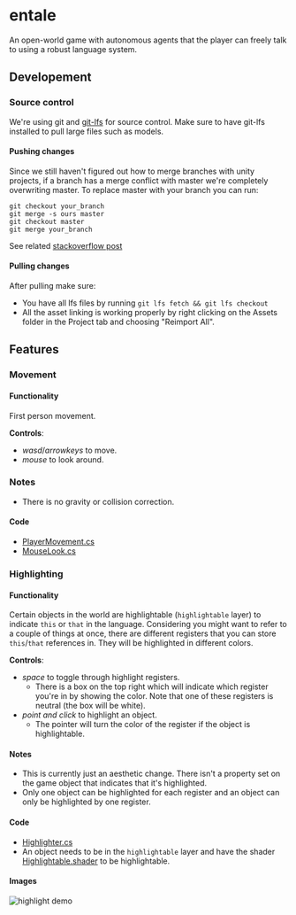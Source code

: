 # entale
An open-world game with autonomous agents that the player can freely talk to using a robust language system.

## Developement

### Source control

We're using git and [git-lfs](https://git-lfs.github.com/) for source control.
Make sure to have git-lfs installed to pull large files such as models.

#### Pushing changes
Since we still haven't figured out how to merge branches with unity projects, if a branch has a merge conflict with master we're completely overwriting master.
To replace master with your branch you can run:
```
git checkout your_branch
git merge -s ours master
git checkout master
git merge your_branch
```
See related [stackoverflow post](https://stackoverflow.com/questions/2862590/how-to-replace-master-branch-in-git-entirely-from-another-branch)

#### Pulling changes
After pulling make sure:
- You have all lfs files by running `git lfs fetch && git lfs checkout`
- All the asset linking is working properly by right clicking on the Assets folder in the Project tab and choosing "Reimport All".


## Features

### Movement

#### Functionality 
First person movement.

**Controls**:
- *wasd*/*arrowkeys* to move.
- *mouse* to look around.

### Notes
- There is no gravity or collision correction.

#### Code
- [PlayerMovement.cs](Assets/Scripts/PlayerMovement.cs)
- [MouseLook.cs](Assets/Scripts/MouseLook.cs)

### Highlighting

#### Functionality
Certain objects in the world are highlightable (`highlightable` layer) to indicate `this` or `that` in the language.
Considering you might want to refer to a couple of things at once, there are different registers that you can store `this`/`that` references in. They will be highlighted in different colors.

**Controls**:
- *space* to toggle through highlight registers.
  - There is a box on the top right which will indicate which register you're in by showing the color. Note that one of these registers is neutral (the box will be white).
- *point and click* to highlight an object.
  - The pointer will turn the color of the register if the object is highlightable.

#### Notes 
- This is currently just an aesthetic change. There isn't a property set on the game object that indicates that it's highlighted.
- Only one object can be highlighted for each register and an object can only be highlighted by one register.

#### Code
- [Highlighter.cs](Assets/Scripts/Highlighter.cs)
- An object needs to be in the `highlightable` layer and have the shader [Highlightable.shader](https://github.com/hwacha/entale/blob/master/Assets/Shader/Highlightable.shader) to be highlightable.

#### Images

![highlight demo](https://user-images.githubusercontent.com/3184499/77706284-516c8500-6f98-11ea-913b-aa67de165cd1.gif)
